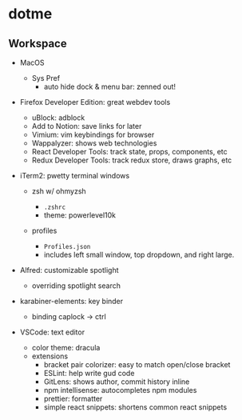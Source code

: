# dotme

## Workspace 

- MacOS
    - Sys Pref
        - auto hide dock & menu bar: zenned out! 

- Firefox Developer Edition: great webdev tools
    - uBlock: adblock
    - Add to Notion: save links for later
    - Vimium: vim keybindings for browser
    - Wappalyzer: shows web technologies
    - React Developer Tools: track state, props, components, etc
    - Redux Developer Tools: track redux store, draws graphs, etc

- iTerm2: pwetty terminal windows
    - zsh w/ ohmyzsh
        - `.zshrc`
        - theme: powerlevel10k
 
    - profiles
        - `Profiles.json`
        - includes left small window, top dropdown, and right large. 

- Alfred: customizable spotlight 
    - overriding spotlight search

- karabiner-elements: key binder
    - binding caplock -> ctrl

- VSCode: text editor
    - color theme: dracula
    - extensions
        - bracket pair colorizer: easy to match open/close bracket
        - ESLint: help write gud code
        - GitLens: shows author, commit history inline
        - npm intellisense: autocompletes npm modules
        - prettier: formatter
        - simple react snippets: shortens common react snippets
